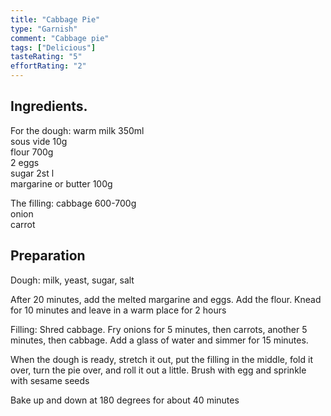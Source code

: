 ```yaml
---
title: "Cabbage Pie"
type: "Garnish"
comment: "Cabbage pie"
tags: ["Delicious"]
tasteRating: "5"
effortRating: "2"
---
```


## Ingredients.

For the dough:
warm milk 350ml  
sous vide 10g  
flour 700g  
2 eggs  
sugar 2st l  
margarine or butter 100g  

The filling: 
cabbage 600-700g  
onion  
carrot  

## Preparation

Dough: milk, yeast, sugar, salt

After 20 minutes, add the melted margarine and eggs. Add the flour. Knead for 10 minutes and leave in a warm place for 2 hours

Filling:
Shred cabbage. Fry onions for 5 minutes, then carrots, another 5 minutes, then cabbage. Add a glass of water and simmer for 15 minutes.

When the dough is ready, stretch it out, put the filling in the middle, fold it over, turn the pie over, and roll it out a little.
Brush with egg and sprinkle with sesame seeds

Bake up and down at 180 degrees for about 40 minutes
